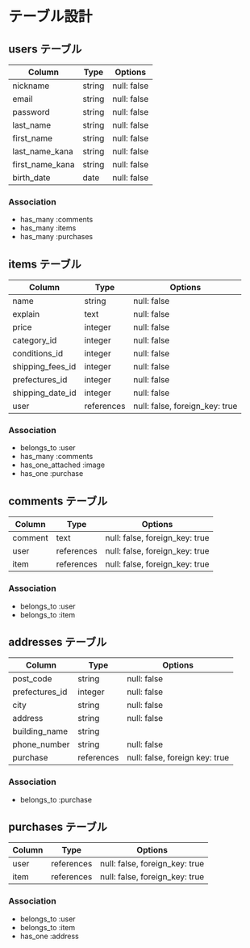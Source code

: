 # テーブル設計

## users テーブル

| Column          | Type   | Options     |
| --------------- | ------ | ----------- |
| nickname        | string | null: false |
| email           | string | null: false |
| password        | string | null: false |
| last_name       | string | null: false |
| first_name      | string | null: false |
| last_name_kana  | string | null: false |
| first_name_kana | string | null: false |
| birth_date      | date   | null: false |

### Association

- has_many :comments
- has_many :items
- has_many :purchases

## items テーブル

| Column           | Type       | Options                        |
| ---------------- | ---------- | ------------------------------ |
| name             | string     | null: false                    |
| explain          | text       | null: false                    |
| price            | integer    | null: false                    |
| category_id      | integer    | null: false                    |
| conditions_id    | integer    | null: false                    |
| shipping_fees_id | integer    | null: false                    |
| prefectures_id   | integer    | null: false                    |
| shipping_date_id | integer    | null: false                    |
| user             | references | null: false, foreign_key: true |

### Association

- belongs_to :user
- has_many :comments
- has_one_attached :image
- has_one :purchase

## comments テーブル

| Column   | Type       | Options                        |
| -------- | ---------- | ------------------------------ |
| comment  | text       | null: false, foreign_key: true |
| user     | references | null: false, foreign_key: true |
| item     | references | null: false, foreign_key: true |

### Association

- belongs_to :user
- belongs_to :item

## addresses テーブル

| Column          | Type       | Options                        |
| --------------- | ---------- | ------------------------------ |
| post_code       | string     | null: false                    |
| prefectures_id  | integer    | null: false                    |
| city            | string     | null: false                    |
| address         | string     | null: false                    |
| building_name   | string     |                                |
| phone_number    | string     | null: false                    |
| purchase        | references | null: false, foreign key: true |

### Association

- belongs_to :purchase

## purchases テーブル

| Column   | Type       | Options                        |
| -------- | ---------- | ------------------------------ |
| user     | references | null: false, foreign_key: true |
| item     | references | null: false, foreign_key: true |

### Association

- belongs_to :user
- belongs_to :item
- has_one :address